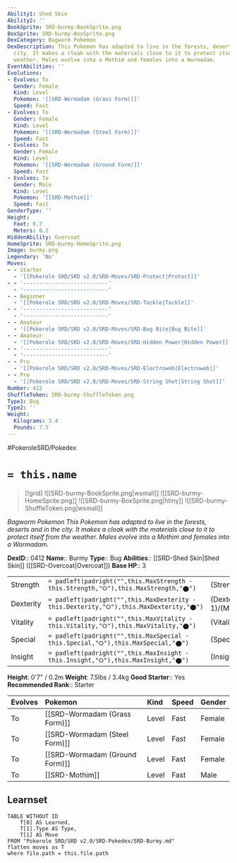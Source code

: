 ```yaml
---
Ability1: Shed Skin
Ability2: ''
BookSprite: SRD-burmy-BookSprite.png
BoxSprite: SRD-burmy-BoxSprite.png
DexCategory: Bagworm Pokemon
DexDescription: This Pokemon has adapted to live in the forests, deserts and in the
  city. It makes a cloak with the materials close to it to protect itself from the
  weather. Males evolve into a Mothim and females into a Wormadam.
EventAbilities: ''
Evolutions:
- Evolves: To
  Gender: Female
  Kind: Level
  Pokemon: '[[SRD-Wormadam (Grass Form)]]'
  Speed: Fast
- Evolves: To
  Gender: Female
  Kind: Level
  Pokemon: '[[SRD-Wormadam (Steel Form)]]'
  Speed: Fast
- Evolves: To
  Gender: Female
  Kind: Level
  Pokemon: '[[SRD-Wormadam (Ground Form)]]'
  Speed: Fast
- Evolves: To
  Gender: Male
  Kind: Level
  Pokemon: '[[SRD-Mothim]]'
  Speed: Fast
GenderType: ''
Height:
  Feet: 0.7
  Meters: 0.2
HiddenAbility: Overcoat
HomeSprite: SRD-burmy-HomeSprite.png
Image: burmy.png
Legendary: 'No'
Moves:
- - Starter
  - '[[Pokerole SRD/SRD v2.0/SRD-Moves/SRD-Protect|Protect]]'
- - '---------------------------'
  - '---------------------------'
- - Beginner
  - '[[Pokerole SRD/SRD v2.0/SRD-Moves/SRD-Tackle|Tackle]]'
- - '---------------------------'
  - '---------------------------'
- - Amateur
  - '[[Pokerole SRD/SRD v2.0/SRD-Moves/SRD-Bug Bite|Bug Bite]]'
- - Amateur
  - '[[Pokerole SRD/SRD v2.0/SRD-Moves/SRD-Hidden Power|Hidden Power]]'
- - '---------------------------'
  - '---------------------------'
- - Pro
  - '[[Pokerole SRD/SRD v2.0/SRD-Moves/SRD-Electroweb|Electroweb]]'
- - Pro
  - '[[Pokerole SRD/SRD v2.0/SRD-Moves/SRD-String Shot|String Shot]]'
Number: 412
ShuffleToken: SRD-burmy-ShuffleToken.png
Type1: Bug
Type2: ''
Weight:
  Kilograms: 3.4
  Pounds: 7.5
---
```


#PokeroleSRD/Pokedex

# `= this.name`

> [!grid]
> ![[SRD-burmy-BookSprite.png|wsmall]]
> ![[SRD-burmy-HomeSprite.png]]
> ![[SRD-burmy-BoxSprite.png|htiny]]
> ![[SRD-burmy-ShuffleToken.png|wsmall]]


*Bagworm Pokemon*
*This Pokemon has adapted to live in the forests, deserts and in the city. It makes a cloak with the materials close to it to protect itself from the weather. Males evolve into a Mothim and females into a Wormadam.*

**DexID**:: 0412
**Name**:: Burmy
**Type**:: Bug
**Abilities**:: [[SRD-Shed Skin|Shed Skin]] ([[SRD-Overcoat|Overcoat]])
**Base HP**:: 3

|           |                                                                                        |                                          |
| --------- | -------------------------------------------------------------------------------------- | ---------------------------------------- |
| Strength  | `= padleft(padright("",this.MaxStrength - this.Strength,"⭘"),this.MaxStrength,"⬤")`    | (Strength::1)/(MaxStrength::3)   |
| Dexterity | `= padleft(padright("",this.MaxDexterity - this.Dexterity,"⭘"),this.MaxDexterity,"⬤")` | (Dexterity:: 1)/(MaxDexterity::3) |
| Vitality  | `= padleft(padright("",this.MaxVitality - this.Vitality,"⭘"),this.MaxVitality,"⬤")`    | (Vitality::2)/(MaxVitality::4)   |
| Special   | `= padleft(padright("",this.MaxSpecial - this.Special,"⭘"),this.MaxSpecial,"⬤")`       | (Special::1)/(MaxSpecial::3)     |
| Insight   | `= padleft(padright("",this.MaxInsight - this.Insight,"⭘"),this.MaxInsight,"⬤")`       | (Insight::2)/(MaxInsight::4)     |

**Height**: 0'7" / 0.2m
**Weight**: 7.5lbs / 3.4kg
**Good Starter**:: Yes
**Recommended Rank**:: Starter

| Evolves   | Pokemon                        | Kind   | Speed   | Gender   |
|:----------|:-------------------------------|:-------|:--------|:---------|
| To        | [[SRD-Wormadam (Grass Form)]]  | Level  | Fast    | Female   |
| To        | [[SRD-Wormadam (Steel Form)]]  | Level  | Fast    | Female   |
| To        | [[SRD-Wormadam (Ground Form)]] | Level  | Fast    | Female   |
| To        | [[SRD-Mothim]]                 | Level  | Fast    | Male     |

## Learnset

```dataview
TABLE WITHOUT ID
    T[0] AS Learned,
    T[1].Type AS Type,
    T[1] AS Move
FROM "Pokerole SRD/SRD v2.0/SRD-Pokedex/SRD-Burmy.md"
flatten moves as T
where file.path = this.file.path
```
